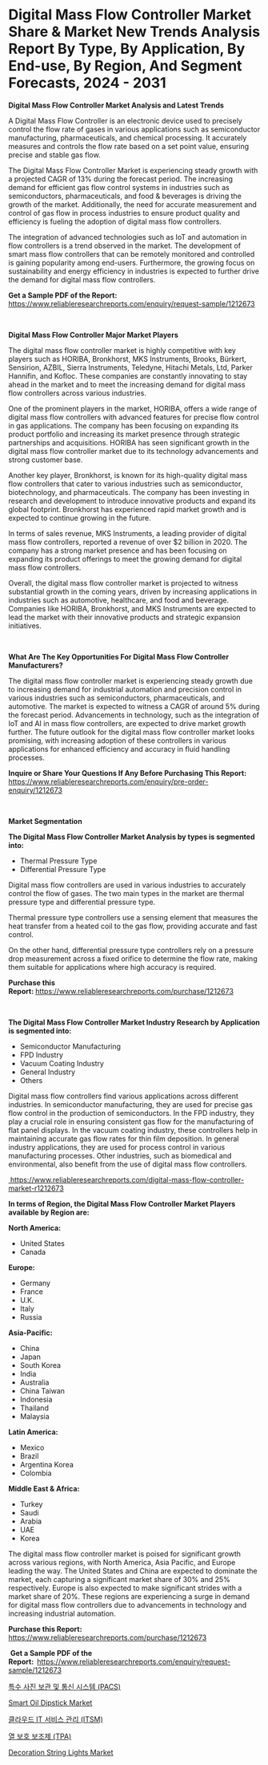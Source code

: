 <p><h1>Digital Mass Flow Controller Market Share & Market New Trends Analysis Report By Type, By Application, By End-use, By Region, And Segment Forecasts, 2024 - 2031</h1></p><p><strong>Digital Mass Flow Controller Market Analysis and Latest Trends</strong></p>
<p><p>A Digital Mass Flow Controller is an electronic device used to precisely control the flow rate of gases in various applications such as semiconductor manufacturing, pharmaceuticals, and chemical processing. It accurately measures and controls the flow rate based on a set point value, ensuring precise and stable gas flow.</p><p>The Digital Mass Flow Controller Market is experiencing steady growth with a projected CAGR of 13% during the forecast period. The increasing demand for efficient gas flow control systems in industries such as semiconductors, pharmaceuticals, and food & beverages is driving the growth of the market. Additionally, the need for accurate measurement and control of gas flow in process industries to ensure product quality and efficiency is fueling the adoption of digital mass flow controllers.</p><p>The integration of advanced technologies such as IoT and automation in flow controllers is a trend observed in the market. The development of smart mass flow controllers that can be remotely monitored and controlled is gaining popularity among end-users. Furthermore, the growing focus on sustainability and energy efficiency in industries is expected to further drive the demand for digital mass flow controllers.</p></p>
<p><strong>Get a Sample PDF of the Report:&nbsp;</strong> <a href="https://www.reliableresearchreports.com/enquiry/request-sample/1212673">https://www.reliableresearchreports.com/enquiry/request-sample/1212673</a></p>
<p>&nbsp;</p>
<p><strong>Digital Mass Flow Controller Major Market Players</strong></p>
<p><p>The digital mass flow controller market is highly competitive with key players such as HORIBA, Bronkhorst, MKS Instruments, Brooks, Bürkert, Sensirion, AZBIL, Sierra Instruments, Teledyne, Hitachi Metals, Ltd, Parker Hannifin, and Kofloc. These companies are constantly innovating to stay ahead in the market and to meet the increasing demand for digital mass flow controllers across various industries.</p><p>One of the prominent players in the market, HORIBA, offers a wide range of digital mass flow controllers with advanced features for precise flow control in gas applications. The company has been focusing on expanding its product portfolio and increasing its market presence through strategic partnerships and acquisitions. HORIBA has seen significant growth in the digital mass flow controller market due to its technology advancements and strong customer base.</p><p>Another key player, Bronkhorst, is known for its high-quality digital mass flow controllers that cater to various industries such as semiconductor, biotechnology, and pharmaceuticals. The company has been investing in research and development to introduce innovative products and expand its global footprint. Bronkhorst has experienced rapid market growth and is expected to continue growing in the future.</p><p>In terms of sales revenue, MKS Instruments, a leading provider of digital mass flow controllers, reported a revenue of over $2 billion in 2020. The company has a strong market presence and has been focusing on expanding its product offerings to meet the growing demand for digital mass flow controllers.</p><p>Overall, the digital mass flow controller market is projected to witness substantial growth in the coming years, driven by increasing applications in industries such as automotive, healthcare, and food and beverage. Companies like HORIBA, Bronkhorst, and MKS Instruments are expected to lead the market with their innovative products and strategic expansion initiatives.</p></p>
<p>&nbsp;</p>
<p><strong>What Are The Key Opportunities For Digital Mass Flow Controller Manufacturers?</strong></p>
<p><p>The digital mass flow controller market is experiencing steady growth due to increasing demand for industrial automation and precision control in various industries such as semiconductors, pharmaceuticals, and automotive. The market is expected to witness a CAGR of around 5% during the forecast period. Advancements in technology, such as the integration of IoT and AI in mass flow controllers, are expected to drive market growth further. The future outlook for the digital mass flow controller market looks promising, with increasing adoption of these controllers in various applications for enhanced efficiency and accuracy in fluid handling processes.</p></p>
<p><strong>Inquire or Share Your Questions If Any Before Purchasing This Report:</strong> <a href="https://www.reliableresearchreports.com/enquiry/pre-order-enquiry/1212673">https://www.reliableresearchreports.com/enquiry/pre-order-enquiry/1212673</a></p>
<p>&nbsp;</p>
<p><strong>Market Segmentation</strong></p>
<p><strong>The Digital Mass Flow Controller Market Analysis by types is segmented into:</strong></p>
<p><ul><li>Thermal Pressure Type</li><li>Differential Pressure Type</li></ul></p>
<p><p>Digital mass flow controllers are used in various industries to accurately control the flow of gases. The two main types in the market are thermal pressure type and differential pressure type. </p><p>Thermal pressure type controllers use a sensing element that measures the heat transfer from a heated coil to the gas flow, providing accurate and fast control. </p><p>On the other hand, differential pressure type controllers rely on a pressure drop measurement across a fixed orifice to determine the flow rate, making them suitable for applications where high accuracy is required.</p></p>
<p><strong>Purchase this Report:&nbsp;</strong><a href="https://www.reliableresearchreports.com/purchase/1212673">https://www.reliableresearchreports.com/purchase/1212673</a></p>
<p>&nbsp;</p>
<p><strong>The Digital Mass Flow Controller Market Industry Research by Application is segmented into:</strong></p>
<p><ul><li>Semiconductor Manufacturing</li><li>FPD Industry</li><li>Vacuum Coating Industry</li><li>General Industry</li><li>Others</li></ul></p>
<p><p>Digital mass flow controllers find various applications across different industries. In semiconductor manufacturing, they are used for precise gas flow control in the production of semiconductors. In the FPD industry, they play a crucial role in ensuring consistent gas flow for the manufacturing of flat panel displays. In the vacuum coating industry, these controllers help in maintaining accurate gas flow rates for thin film deposition. In general industry applications, they are used for process control in various manufacturing processes. Other industries, such as biomedical and environmental, also benefit from the use of digital mass flow controllers.</p></p>
<p><a href="https://www.reliableresearchreports.com/digital-mass-flow-controller-market-r1212673">&nbsp;https://www.reliableresearchreports.com/digital-mass-flow-controller-market-r1212673</a></p>
<p><strong>In terms of Region, the Digital Mass Flow Controller Market Players available by Region are:</strong></p>
<p>
    <p> <strong> North America: </strong>
        <ul>
            <li>United States</li>
            <li>Canada</li>
        </ul>
        </p> 
    <p> <strong> Europe: </strong>
        <ul>
            <li>Germany</li>
            <li>France</li>
            <li>U.K.</li>
            <li>Italy</li>
            <li>Russia</li>
        </ul>
        </p> 
    <p> <strong> Asia-Pacific: </strong>
        <ul>
            <li>China</li>
            <li>Japan</li>
            <li>South Korea</li>
            <li>India</li>
            <li>Australia</li>
            <li>China Taiwan</li>
            <li>Indonesia</li>
            <li>Thailand</li>
            <li>Malaysia</li>
        </ul>
        </p> 
    <p> <strong> Latin America: </strong>
        <ul>
            <li>Mexico</li>
            <li>Brazil</li>
            <li>Argentina Korea</li>
            <li>Colombia</li>
        </ul>
        </p> 
    <p> <strong> Middle East & Africa: </strong>
        <ul>
            <li>Turkey</li>
            <li>Saudi</li>
            <li>Arabia</li>
            <li>UAE</li>
            <li>Korea</li>
        </ul>
    </p>
    </p>
<p><p>The digital mass flow controller market is poised for significant growth across various regions, with North America, Asia Pacific, and Europe leading the way. The United States and China are expected to dominate the market, each capturing a significant market share of 30% and 25% respectively. Europe is also expected to make significant strides with a market share of 20%. These regions are experiencing a surge in demand for digital mass flow controllers due to advancements in technology and increasing industrial automation.</p></p>
<p><strong>Purchase this Report: </strong><a href="https://www.reliableresearchreports.com/purchase/1212673">https://www.reliableresearchreports.com/purchase/1212673</a></p>
<p>&nbsp;<strong>Get a Sample PDF of the Report:&nbsp;&nbsp;</strong><a href="https://www.reliableresearchreports.com/enquiry/request-sample/1212673">https://www.reliableresearchreports.com/enquiry/request-sample/1212673</a></p>
<p><strong></strong></p>
<p><p><a href="https://github.com/johneahan44556754/Market-Research-Report-List-1/blob/main/976168095923.md">특수 사진 보관 및 통신 시스템 (PACS)</a></p><p><a href="https://github.com/AlysaLedner2023/Market-Research-Report-List-1/blob/main/smart-oil-dipstick-market.md">Smart Oil Dipstick Market</a></p><p><a href="https://github.com/sougarounis/Market-Research-Report-List-4/blob/main/301340295924.md">클라우드 IT 서비스 관리 (ITSM)</a></p><p><a href="https://medium.com/@eloisadavis47/%EC%97%B4%EB%B0%A9%ED%98%B8-%EB%B3%B4%ED%98%B8%EA%B5%AC-%EC%8B%9C%EC%9E%A5-%EB%B6%84%EC%84%9D-%EB%B0%8F-2024%EB%85%84%EB%B6%80%ED%84%B0-2031%EB%85%84%EA%B9%8C%EC%A7%80%EC%9D%98-%EA%B7%9C%EB%AA%A8-%EC%98%88%EC%B8%A1-e98097d200cc">열 보호 보조제 (TPA)</a></p><p><a href="https://github.com/Sherrillcrooksxa8i18ucf2m/Market-Research-Report-List-2/blob/main/decoration-string-lights-market.md">Decoration String Lights Market</a></p></p>